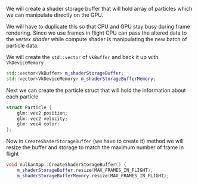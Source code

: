 We will create a shader storage buffer that will hold array of particles which we can manipulate directly on the GPU. 

We will have to duplicate this so that CPU and GPU stay busy during frame rendering. Since we use frames in flight CPU can pass the altered data to the *vertex shader* while compute shader is manipulating the new batch of particle data.

We will create the `std::vector` of `VkBuffer` and back it up with `VkDeviceMemory`

```c++
std::vector<VkBuffer> m_shaderStorageBuffer;  
std::vector<VkDeviceMemory> m_shaderStorageBufferMemory;
```

Next we can create the particle struct that will hold the information about each particle 

```c++
struct Particle {  
    glm::vec2 position;  
    glm::vec2 velocity;  
    glm::vec4 color;  
};
```

Now in `CreateShaderStorageBuffer` (we have to create it) method we will resize the buffer and storage to match the maximum number of frame in flight 

```c++
void VulkanApp::CreateShaderStorageBuffer() {  
    m_shaderStorageBuffer.resize(MAX_FRAMES_IN_FLIGHT);  
    m_shaderStorageBufferMemory.resize(MAX_FRAMES_IN_FLIGHT);
    
```
